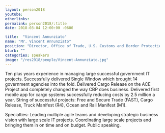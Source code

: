 ```yaml
---
layout: person2018
youtube: 
otherlinks: 
permalink: person2018/:title
date: 2018-03-04 12:00:00 -0600

title:  "Vincent Annunziato"
name: "Mr. Vincent Annunziato"
position: "Director, Office of Trade, U.S. Customs and Border Protection"
blurb: ""
categories: speakers
image: "/res2018/people/Vincent-Annunziato.jpg"
---
```


Ten plus years experience in managing large successful government IT projects. Successfully delivered Single Window which brought 14 government agencies into the fold. Delivered Cargo Release on the ACE Project and completely changed the way CBP does business. Delivered first mobile app for cargo systems successfully reducing costs by 2.5 million a year. String of successful projects: Free and Secure Trade (FAST), Cargo Release, Truck Manifest (R4), Ocean and Rail Manifest (M1). 

Specialties: Leading multiple agile teams and developing strategic business vision with large scale IT projects. Coordinating large scale projects and bringing them in on time and on budget. Public speaking.